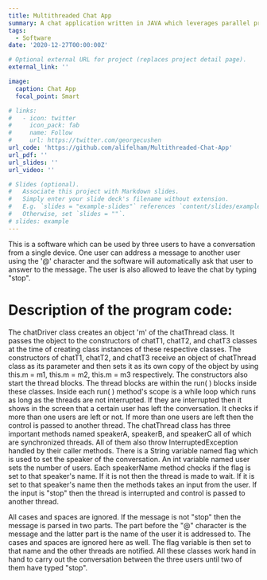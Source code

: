 ```yaml
---
title: Multithreaded Chat App 
summary: A chat application written in JAVA which leverages parallel processing of threads.
tags:
  - Software 
date: '2020-12-27T00:00:00Z'

# Optional external URL for project (replaces project detail page).
external_link: ''

image:
  caption: Chat App
  focal_point: Smart

# links:
#   - icon: twitter
#     icon_pack: fab
#     name: Follow
#     url: https://twitter.com/georgecushen
url_code: 'https://github.com/alifelham/Multithreaded-Chat-App'
url_pdf: ''
url_slides: ''
url_video: ''

# Slides (optional).
#   Associate this project with Markdown slides.
#   Simply enter your slide deck's filename without extension.
#   E.g. `slides = "example-slides"` references `content/slides/example-slides.md`.
#   Otherwise, set `slides = ""`.
# slides: example
---
```


This is a software which can be used by three users to have a conversation from a single device. One user can address a message to another user using the '@' character and the software will automatically ask that user to answer to the message. The user is also allowed to leave the chat by typing "stop".

# Description of the program code:

The chatDriver class creates an object 'm' of the chatThread class. It passes the object to the constructors of chatT1, chatT2, and chatT3 classes at the time of creating class instances of these respective classes. The constructors of chatT1, chatT2, and chatT3 receive an object of chatThread class as its parameter and then sets it as its own copy of the object by using this.m = m1, this.m = m2, this.m = m3 respectively. The constructors also start the thread blocks. The thread blocks are within the run( ) blocks inside these classes. Inside each run( ) method's scope is a while loop which runs as long as the threads are not interrupted. If they are interrupted then it shows in the screen that a certain user has left the conversation. It checks if more than one users are left or not. If more than one users are left then the control is passed to another thread. The chatThread class has three important methods named speakerA, speakerB, and speakerC all of which are synchronized threads. All of them also throw InterruptedException handled by their caller methods. There is a String variable named flag which is used to set the speaker of the conversation. An int variable named user sets the number of users. Each speakerName method checks if the flag is set to that speaker's name. If it is not then the thread is made to wait. If it is set to that speaker's name then the methods takes an input from the user. If the input is "stop" then the thread is interrupted and control is passed to another thread.

All cases and spaces are ignored. If the message is not "stop" then the message is parsed in two parts. The part before the "@" character is the message and the latter part is the name of the user it is addressed to. The cases and spaces are ignored here as well. The flag variable is then set to that name and the other threads are notified. All these classes work hand in hand to carry out the conversation between the three users until two of them have typed "stop".
